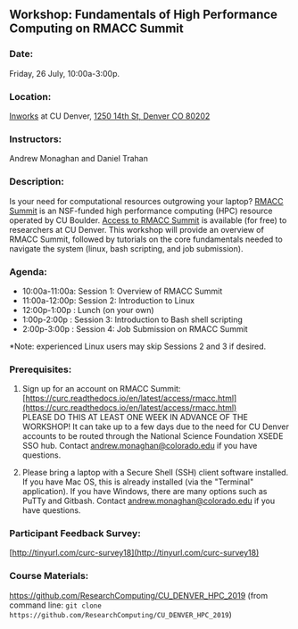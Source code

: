 ## Workshop: Fundamentals of High Performance Computing on RMACC Summit

### Date: 
Friday, 26 July, 10:00a-3:00p.

### Location: 
[Inworks](https://inworks.ucdenver.edu/w/) at CU Denver, [1250 14th St, Denver CO 80202](https://goo.gl/maps/5BW3kmHymJao1KQq9)

### Instructors: 
Andrew Monaghan and Daniel Trahan

### Description: 
Is your need for computational resources outgrowing your laptop?  [RMACC Summit](https://www.colorado.edu/rc/resources/summit) is an NSF-funded high performance computing (HPC) resource operated by CU Boulder. [Access to RMACC Summit](https://curc.readthedocs.io/en/latest/access/rmacc.html) is available (for free) to researchers at CU Denver.  This workshop will provide an overview of RMACC Summit, followed by tutorials on the core fundamentals needed to navigate the system (linux, bash scripting, and job submission). 

### Agenda:

* 10:00a-11:00a: Session 1: Overview of RMACC Summit
* 11:00a-12:00p: Session 2: Introduction to Linux
* 12:00p-1:00p : Lunch (on your own)
* 1:00p-2:00p  : Session 3: Introduction to Bash shell scripting
* 2:00p-3:00p  : Session 4: Job Submission on RMACC Summit 

*Note: experienced Linux users may skip Sessions 2 and 3 if desired.

### Prerequisites: 

1. Sign up for an account on RMACC Summit: 
[https://curc.readthedocs.io/en/latest/access/rmacc.html](https://curc.readthedocs.io/en/latest/access/rmacc.html)  
PLEASE DO THIS AT LEAST ONE WEEK IN ADVANCE OF THE WORKSHOP!  It can take up to a few days due to the need for CU Denver accounts to be routed through the National Science Foundation XSEDE SSO hub. Contact andrew.monaghan@colorado.edu if you have questions.  

2. Please bring a laptop with a Secure Shell (SSH) client software installed.  If you have Mac OS, this is already installed (via the "Terminal" application).  If you have Windows, there are many options such as PuTTy and Gitbash.  Contact andrew.monaghan@colorado.edu if you have questions.  

### Participant Feedback Survey: 
[http://tinyurl.com/curc-survey18](http://tinyurl.com/curc-survey18)

### Course Materials: 
https://github.com/ResearchComputing/CU_DENVER_HPC_2019
(from command line: `git clone https://github.com/ResearchComputing/CU_DENVER_HPC_2019`)

